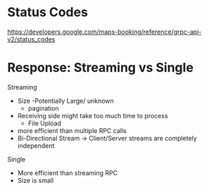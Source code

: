 Status Codes
============
https://developers.google.com/maps-booking/reference/grpc-api-v2/status_codes


Response: Streaming vs Single
=============================

Streaming
- Size -Potentially Large/ unknown
  - pagination
- Receiving side might take too much time to process
  - File Upload
- more efficient than multiple RPC calls
- Bi-Directional Stream -> Client/Server streams are completely independent

Single
 - More efficient than streaming RPC
 - Size is small